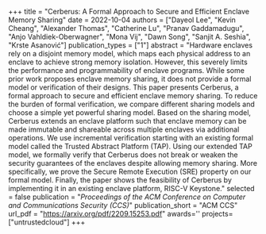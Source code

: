 +++
title = "Cerberus: A Formal Approach to Secure and Efficient Enclave Memory Sharing"
date = 2022-10-04
authors = ["Dayeol Lee", "Kevin Cheang", "Alexander Thomas", "Catherine Lu", "Pranav Gaddamadugu", "Anjo Vahldiek-Oberwagner", "Mona Vij", "Dawn Song", "Sanjit A. Seshia", "Krste Asanović"]
publication_types = ["1"]
abstract = "Hardware enclaves rely on a disjoint memory model, which maps each physical address to an enclave to achieve strong memory isolation. However, this severely limits the performance and programmability of enclave programs. While some prior work proposes enclave memory sharing, it does not provide a formal model or verification of their designs. This paper presents Cerberus, a formal approach to secure and efficient enclave memory sharing. To reduce the burden of formal verification, we compare different sharing models and choose a simple yet powerful sharing model. Based on the sharing model, Cerberus extends an enclave platform such that enclave memory can be made immutable and shareable across multiple enclaves via additional operations. We use incremental verification starting with an existing formal model called the Trusted Abstract Platform (TAP). Using our extended TAP model, we formally verify that Cerberus does not break or weaken the security guarantees of the enclaves despite allowing memory sharing. More specifically, we prove the Secure Remote Execution (SRE) property on our formal model. Finally, the paper shows the feasibility of Cerberus by implementing it in an existing enclave platform, RISC-V Keystone."
selected = false
publication = "*Proceedings of the ACM Conference on Computer and Communications Security (CCS)*"
publication_short = "ACM CCS"
url_pdf = "https://arxiv.org/pdf/2209.15253.pdf"
awards=''
projects=["untrustedcloud"]
+++

